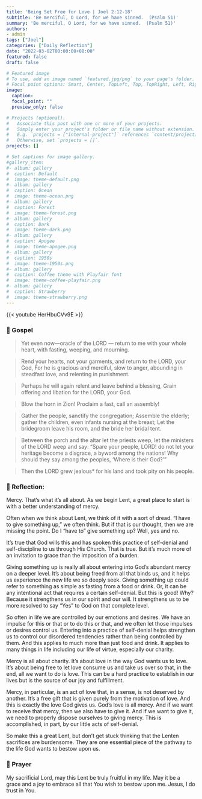 ```yaml
---
title: 'Being Set Free for Love | Joel 2:12-18'
subtitle: 'Be merciful, O Lord, for we have sinned.  (Psalm 51)'
summary: 'Be merciful, O Lord, for we have sinned.  (Psalm 51)'
authors:
- admin
tags: ["Joel"]
categories: ["Daily Reflection"]
date: "2022-03-02T00:00:00+08:00"
featured: false
draft: false

# Featured image
# To use, add an image named `featured.jpg/png` to your page's folder.
# Focal point options: Smart, Center, TopLeft, Top, TopRight, Left, Right, BottomLeft, Bottom, BottomRight
image:
  caption:
  focal_point: ""
  preview_only: false

# Projects (optional).
#   Associate this post with one or more of your projects.
#   Simply enter your project's folder or file name without extension.
#   E.g. `projects = ["internal-project"]` references `content/project/deep-learning/index.md`.
#   Otherwise, set `projects = []`.
projects: []

# Set captions for image gallery.
#gallery_item:
#- album: gallery
#  caption: Default
#  image: theme-default.png
#- album: gallery
#  caption: Ocean
#  image: theme-ocean.png
#- album: gallery
#  caption: Forest
#  image: theme-forest.png
#- album: gallery
#  caption: Dark
#  image: theme-dark.png
#- album: gallery
#  caption: Apogee
#  image: theme-apogee.png
#- album: gallery
#  caption: 1950s
#  image: theme-1950s.png
#- album: gallery
#  caption: Coffee theme with Playfair font
#  image: theme-coffee-playfair.png
#- album: gallery
#  caption: Strawberry
#  image: theme-strawberry.png
---
```


{{< youtube HerHbuCVv9E >}}

### :love_letter: Gospel
> Yet even now—oracle of the LORD — return to me with your whole heart, with fasting, weeping, and mourning.

> Rend your hearts, not your garments, and return to the LORD, your God, For he is gracious and merciful, slow to anger, abounding in steadfast love, and relenting in punishment.

> Perhaps he will again relent and leave behind a blessing, Grain offering and libation for the LORD, your God.

> Blow the horn in Zion! Proclaim a fast, call an assembly!

> Gather the people, sanctify the congregation; Assemble the elderly; gather the children, even infants nursing at the breast; Let the bridegroom leave his room, and the bride her bridal tent.

> Between the porch and the altar let the priests weep, let the ministers of the LORD weep and say: “Spare your people, LORD! do not let your heritage become a disgrace, a byword among the nations! Why should they say among the peoples, ‘Where is their God?’”

> Then the LORD grew jealous* for his land and took pity on his people.

### :speech_balloon: Reflection:
Mercy.  That’s what it’s all about.  As we begin Lent, a great place to start is with a better understanding of mercy.

Often when we think about Lent, we think of it with a sort of dread.  “I have to give something up,” we often think. But if that is our thought, then we are missing the point.  Do I “have to” give something up?  Well, yes and no.

It’s true that God wills this and has spoken this practice of self-denial and self-discipline to us through His Church.  That is true.   But it’s much more of an invitation to grace than the imposition of a burden.  

Giving something up is really all about entering into God’s abundant mercy on a deeper level.  It’s about being freed from all that binds us, and it helps us experience the new life we so deeply seek.  Giving something up could refer to something as simple as fasting from a food or drink.  Or, it can be any intentional act that requires a certain self-denial. But this is good!  Why?  Because it strengthens us in our spirit and our will.  It strengthens us to be more resolved to say “Yes” to God on that complete level.

So often in life we are controlled by our emotions and desires.  We have an impulse for this or that or to do this or that, and we often let those impulses or desires control us. Entering into a practice of self-denial helps strengthen us to control our disordered tendencies rather than being controlled by them.  And this applies to much more than just food and drink.  It applies to many things in life including our life of virtue, especially our charity.

Mercy is all about charity.  It’s about love in the way God wants us to love.  It’s about being free to let love consume us and take us over so that, in the end, all we want to do is love. This can be a hard practice to establish in our lives but is the source of our joy and fulfillment.  

Mercy, in particular, is an act of love that, in a sense, is not deserved by another.  It’s a free gift that is given purely from the motivation of love.  And this is exactly the love God gives us.  God’s love is all mercy.  And if we want to receive that mercy, then we also have to give it.  And if we want to give it, we need to properly dispose ourselves to giving mercy.  This is accomplished, in part, by our little acts of self-denial.  

So make this a great Lent, but don’t get stuck thinking that the Lenten sacrifices are burdensome. They are one essential piece of the pathway to the life God wants to bestow upon us.

### :pray: Prayer
My sacrificial Lord, may this Lent be truly fruitful in my life.  May it be a grace and a joy to embrace all that You wish to bestow upon me.  Jesus, I do trust in You.
